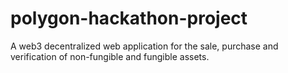 # polygon-hackathon-project
A web3 decentralized web application for the sale, purchase and verification of non-fungible and fungible assets.
